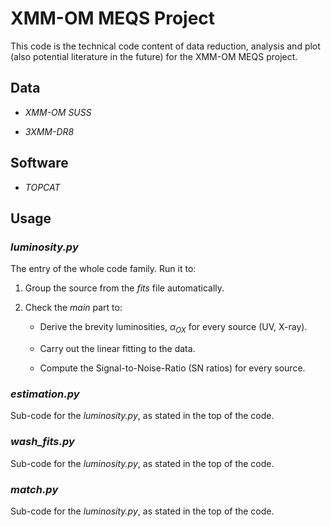 
# XMM-OM MEQS Project

This code is the technical code content of data reduction, analysis and plot (also potential literature in the future) for the XMM-OM MEQS project.

## Data

- _XMM-OM SUSS_

- _3XMM-DR8_

## Software

- _TOPCAT_

## Usage

### _luminosity.py_

The entry of the whole code family. Run it to:

1. Group the source from the _fits_ file automatically.

2. Check the _main_ part to:

    - Derive the brevity luminosities, $\alpha_{OX}$ for every source (UV, X-ray).

    - Carry out the linear fitting to the data.

    - Compute the Signal-to-Noise-Ratio (SN ratios) for every source. 

### _estimation.py_

Sub-code for the _luminosity.py_, as stated in the top of the code.

### _wash_fits.py_

Sub-code for the _luminosity.py_, as stated in the top of the code.

### _match.py_

Sub-code for the _luminosity.py_, as stated in the top of the code.